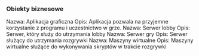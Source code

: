 ﻿### Obiekty biznesowe
Nazwa: Aplikacja graficzna Opis: Aplikacja pozwala na przyjemne korzystanie z programu i uczestnictwo w grze.
Nazwa: Serwer lobby Opis: Serwer, który służy do utrzymania lobby
Nazwa: Serwer gry Opis: Serwer służący do utrzymania rozgrywki
Nazwa: Maszyny wirtualne Opis: Maszyny wirtualne służące do wykonywania skryptów w trakcie rozgrywki
